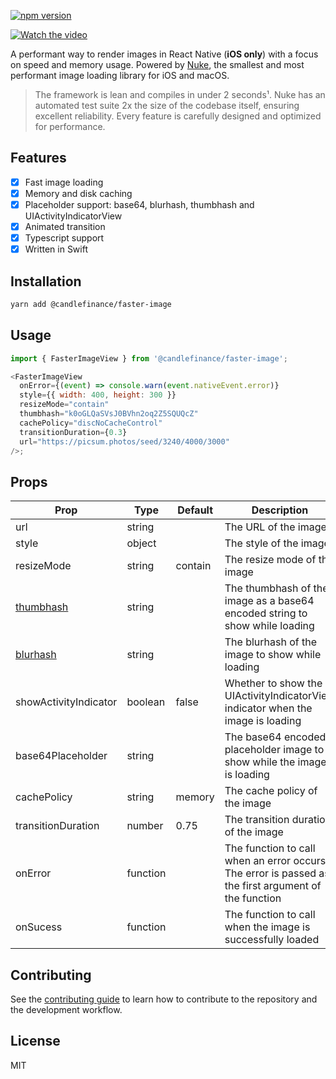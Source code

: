 [![npm version](https://badge.fury.io/js/@candlefinance%faster-image.svg)](https://badge.fury.io/js/@candlefinance%2Ffaster-image)

[![Watch the video](https://user-images.githubusercontent.com/12258850/227793826-c568d6b4-7cee-4c9f-b1ac-1beef3a2b3c5.png)](https://user-images.githubusercontent.com/12258850/227793749-d231199d-6058-4e6a-bb07-51b0ebfe9db5.mp4)

A performant way to render images in React Native (**iOS only**) with a focus on speed and memory usage. Powered by [Nuke](https://github.com/kean/nuke), the smallest and most performant image loading library for iOS and macOS.

> The framework is lean and compiles in under 2 seconds¹. Nuke has an automated test suite 2x the size of the codebase itself, ensuring excellent reliability. Every feature is carefully designed and optimized for performance.

## Features

- [x] Fast image loading
- [x] Memory and disk caching
- [x] Placeholder support: base64, blurhash, thumbhash and UIActivityIndicatorView
- [x] Animated transition
- [x] Typescript support
- [x] Written in Swift

## Installation

```sh
yarn add @candlefinance/faster-image
```

## Usage

```js
import { FasterImageView } from '@candlefinance/faster-image';

<FasterImageView
  onError={(event) => console.warn(event.nativeEvent.error)}
  style={{ width: 400, height: 300 }}
  resizeMode="contain"
  thumbhash="k0oGLQaSVsJ0BVhn2oq2Z5SQUQcZ"
  cachePolicy="discNoCacheControl"
  transitionDuration={0.3}
  url="https://picsum.photos/seed/3240/4000/3000"
/>;
```

## Props

| Prop                                            | Type     | Default | Description                                                                                          |
| ----------------------------------------------- | -------- | ------- | ---------------------------------------------------------------------------------------------------- |
| url                                             | string   |         | The URL of the image                                                                                 |
| style                                           | object   |         | The style of the image                                                                               |
| resizeMode                                      | string   | contain | The resize mode of the image                                                                         |
| [thumbhash](https://github.com/evanw/thumbhash) | string   |         | The thumbhash of the image as a base64 encoded string to show while loading                          |
| [blurhash](https://github.com/woltapp/blurhash) | string   |         | The blurhash of the image to show while loading                                                      |
| showActivityIndicator                           | boolean  | false   | Whether to show the UIActivityIndicatorView indicator when the image is loading                      |
| base64Placeholder                               | string   |         | The base64 encoded placeholder image to show while the image is loading                              |
| cachePolicy                                     | string   | memory  | The cache policy of the image                                                                        |
| transitionDuration                              | number   | 0.75    | The transition duration of the image                                                                 |
| onError                                         | function |         | The function to call when an error occurs. The error is passed as the first argument of the function |
| onSucess                                        | function |         | The function to call when the image is successfully loaded                                           |

## Contributing

See the [contributing guide](CONTRIBUTING.md) to learn how to contribute to the repository and the development workflow.

## License

MIT
